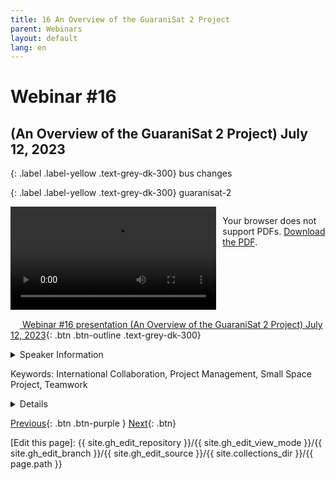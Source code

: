 ```yaml
---
title: 16 An Overview of the GuaraniSat 2 Project
parent: Webinars
layout: default
lang: en
---
```


# Webinar #16
## (An Overview of the GuaraniSat 2 Project) July 12, 2023

{: .label .label-yellow .text-grey-dk-300}
bus changes

{: .label .label-yellow .text-grey-dk-300}
guaranisat-2

<div style="display: flex; gap: 10px; align-items: flex-start;">
  <!-- Video Section -->
  <div style="flex: 2; max-width: 66%;">
    <video controls width="100%" height="auto">
      <source src="https://birds-project.com/open-source/video/birds_bus_opensource_webinar_16.mp4" type="video/mp4">
      Your browser does not support the video tag.
    </video>
  </div>

  <!-- Chat Section -->
  <div style="flex: 1; max-width: 33%;">
    <object 
      data="https://birds-project.com/open-source/pdf/BIRDS_BUS_Opensource_16_chat.pdf" 
      width="100%" 
      height="275px">
      <p>Your browser does not support PDFs. <a href="https://birds-project.com/open-source/pdf/BIRDS_BUS_Opensource_16_chat.pdf">Download the PDF</a>.</p>
    </object>
  </div>
</div>


<!-- Download Presentation -->
[<img src="https://raw.githubusercontent.com/FortAwesome/Font-Awesome/6.x/svgs/regular/circle-down.svg" width="15" height="15"> Webinar #16 presentation (An Overview of the GuaraniSat 2 Project) July 12, 2023](https://birds-project.com/open-source/pdf/BIRDS_BUS_OpensourceWebinar_16.pdf){: .btn .btn-outline .text-grey-dk-300}


<details markdown="block">
<summary>Speaker Information</summary>
XXX  talked about XXX in his presentation titled "XXX".
</details>

Keywords: International Collaboration, Project Management, Small Space Project, Teamwork

<details markdown="block">
<summary>Details</summary>
XXX  talked about XXX in his presentation titled "XXX".
</details>

[Previous]({{site.url}}/resources/webinars/webinar-15/){: .btn .btn-purple }
[Next]({{site.url}}/resources/webinars/webinar-17/){: .btn}


[Edit this page]:  {{ site.gh_edit_repository }}/{{ site.gh_edit_view_mode }}/{{ site.gh_edit_branch }}/{{ site.gh_edit_source }}/{{ site.collections_dir }}/{{ page.path }}

